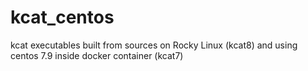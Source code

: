 # kcat_centos
kcat executables built from sources on Rocky Linux (kcat8) and using centos 7.9 inside docker container (kcat7)
